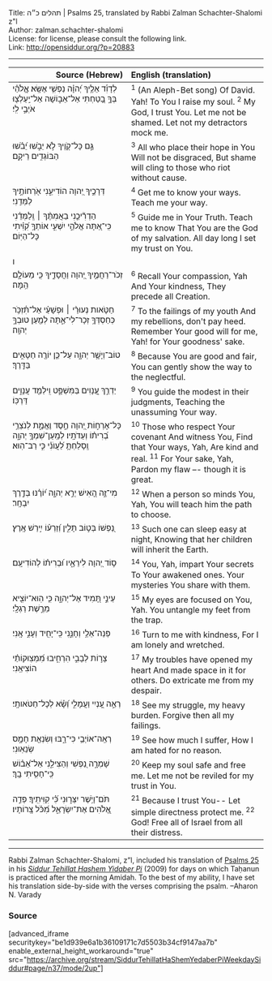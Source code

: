 <html>
<head></head>
<body>
Title: תהלים כ״ה | Psalms 25, translated by Rabbi Zalman Schachter-Shalomi z"l<br />
Author: zalman.schachter-shalomi<br />
License: for license, please consult the following link.<br />
Link: <a href="http://opensiddur.org/?p=20883">http://opensiddur.org/?p=20883</a>
<p />
<hr />


<table style="margin-left: auto;margin-right: auto;" class="draggable">
<thead><tr><th id="x" style="text-align: right;">Source (Hebrew)</th><th style="text-align: left;">English (translation)</th></tr></thead>
<tbody>
<tr><td style="vertical-align:top;" width="46%">
<div class="liturgy"><span lang="he">
לְדָוִ֡ד 
<span class="acrostic">אֵ</span>לֶ֥יךָ יְ֝הוָ֗ה נַפְשִׁ֥י אֶשָּֽׂא׃
אֱ&#x200d;ֽלֹהַ֗י <span class="acrostic">בְּ</span>ךָ֣ בָ֭טַחְתִּי 
אַל־אֵב֑וֹשָׁה 
אַל־יַֽעַלְצ֖וּ אֹיְבַ֣י לִֽי׃
</span></div></td>
 
<td style="vertical-align:top;" width="53%">
<div class="english">
<sup>1</sup> (An Aleph-Bet song) Of David. 
Yah! To You I raise my soul.
<sup>2</sup> My God, I trust You. 
Let me not be shamed. 
Let not my detractors mock me.
</div></td></tr>


<tr><td style="vertical-align:top;" width="46%">
<div class="liturgy"><span lang="he">
<span class="acrostic">גַּ֣</span>ם כָּל־קֹ֭וֶיךָ 
לֹ֣א יֵבֹ֑שׁוּ 
יֵ֝בֹ֗שׁוּ הַבּוֹגְדִ֥ים 
רֵיקָֽם׃
</span></div></td>
 
<td style="vertical-align:top;" width="53%">
<div class="english">
<sup>3</sup> All who place their hope in You 
Will not be disgraced, 
But shame will cling to those 
who riot without cause.
</div></td></tr>


<tr><td style="vertical-align:top;" width="46%">
<div class="liturgy"><span lang="he">
<span class="acrostic">דְּ</span>רָכֶ֣יךָ יְ֭הוָה הוֹדִיעֵ֑נִי 
אֹ֖רְחוֹתֶ֣יךָ לַמְּדֵֽנִי׃
</span></div></td>
 
<td style="vertical-align:top;" width="53%">
<div class="english">
<sup>4</sup> Get me to know your ways. 
Teach me your way.
</div></td></tr>


<tr><td style="vertical-align:top;" width="46%">
<div class="liturgy"><span lang="he">
<span class="acrostic">הַ</span>דְרִ֘יכֵ֤נִי בַאֲמִתֶּ֨ךָ ׀ 
<span class="acrostic">וְֽ</span>לַמְּדֵ֗נִי 
כִּֽי־אַ֭תָּה אֱלֹהֵ֣י יִשְׁעִ֑י 
אוֹתְךָ֥ קִ֝וִּ֗יתִי כָּל־הַיּֽוֹם׃
</span></div></td>
 
<td style="vertical-align:top;" width="53%">
<div class="english">
<sup>5</sup> Guide me in Your Truth. 
Teach me to know 
That You are the God of my salvation.
All day long I set my trust on You.
</div></td></tr>


<tr><td style="vertical-align:top;" width="46%">
<div class="liturgy"><span lang="he">
<span class="acrostic">ו</span> 
</span></div></td>
 
<td style="vertical-align:top;" width="53%">
<div class="english">

</div></td></tr>

<tr><td style="vertical-align:top;" width="46%">
<div class="liturgy"><span lang="he">
<span class="acrostic">זְ</span>כֹר־רַחֲמֶ֣יךָ יְ֭הוָה 
וַחֲסָדֶ֑יךָ 
כִּ֖י מֵעוֹלָ֣ם הֵֽמָּה׃
</span></div></td>
 
<td style="vertical-align:top;" width="53%">
<div class="english">
<sup>6</sup> Recall Your compassion, Yah 
And Your kindness, 
They precede all Creation.
</div></td></tr>


<tr><td style="vertical-align:top;" width="46%">
<div class="liturgy"><span lang="he">
<span class="acrostic">חַ</span>טֹּ֤אות נְעוּרַ֨י ׀ 
וּפְשָׁעַ֗י אַל־תִּ֫זְכֹּ֥ר 
כְּחַסְדְּךָ֥ זְכָר־לִי־אַ֑תָּה 
לְמַ֖עַן טוּבְךָ֣ יְהוָֽה׃
</span></div></td>
 
<td style="vertical-align:top;" width="53%">
<div class="english">
<sup>7</sup> To the failings of my youth 
And my rebellions, don't pay heed.
Remember Your good will for me, Yah! 
for Your goodness' sake.
</div></td></tr>


<tr><td style="vertical-align:top;" width="46%">
<div class="liturgy"><span lang="he">
<span class="acrostic">ט</span>וֹב־וְיָשָׁ֥ר יְהוָ֑ה 
עַל־כֵּ֤ן יוֹרֶ֖ה חַטָּאִ֣ים 
בַּדָּֽרֶךְ׃
</span></div></td>
 
<td style="vertical-align:top;" width="53%">
<div class="english">
<sup>8</sup> Because You are good and fair, 
You can gently show the way 
to the neglectful.
</div></td></tr>


<tr><td style="vertical-align:top;" width="46%">
<div class="liturgy"><span lang="he">
<span class="acrostic">יַ</span>דְרֵ֣ךְ עֲ֭נָוִים 
בַּמִּשְׁפָּ֑ט 
וִֽילַמֵּ֖ד עֲנָוִ֣ים דַּרְכּֽוֹ׃
</span></div></td>
 
<td style="vertical-align:top;" width="53%">
<div class="english">
<sup>9</sup> You guide the modest 
in their judgments, 
Teaching the unassuming Your way.
</div></td></tr>


<tr><td style="vertical-align:top;" width="46%">
<div class="liturgy"><span lang="he">
<span class="acrostic">כָּ</span>ל־אָרְח֣וֹת יְ֭הוָה 
חֶ֣סֶד וֶאֱמֶ֑ת 
לְנֹצְרֵ֥י בְ֝רִית֗וֹ 
וְעֵדֹתָֽיו׃
<span class="acrostic">לְ</span>מַֽעַן־שִׁמְךָ֥ יְהוָ֑ה 
וְֽסָלַחְתָּ֥ לַ֝עֲוֺנִ֗י כִּ֣י רַב־הֽוּא׃
</span></div></td>
 
<td style="vertical-align:top;" width="53%">
<div class="english">
<sup>10</sup> Those who respect Your covenant 
And witness You, 
Find that Your ways, Yah, 
Are kind and real.
<sup>11</sup> For Your sake, Yah, 
Pardon my flaw –- though it is great.
</div></td></tr>


<tr><td style="vertical-align:top;" width="46%">
<div class="liturgy"><span lang="he">
<span class="acrostic">מִ</span>י־זֶ֣ה הָ֭אִישׁ יְרֵ֣א יְהוָ֑ה 
י֝וֹרֶ֗נּוּ בְּדֶ֣רֶךְ יִבְחָֽר׃
</span></div></td>
 
<td style="vertical-align:top;" width="53%">
<div class="english">
<sup>12</sup> When a person so minds You, Yah, 
You will teach him the path to choose.
</div></td></tr>


<tr><td style="vertical-align:top;" width="46%">
<div class="liturgy"><span lang="he">
<span class="acrostic">נַ֭</span>פְשׁוֹ בְּט֣וֹב תָּלִ֑ין 
וְ֝זַרְע֗וֹ 
יִ֣ירַשׁ אָֽרֶץ׃
</span></div></td>
 
<td style="vertical-align:top;" width="53%">
<div class="english">
<sup>13</sup> Such one can sleep easy at night, 
Knowing that her children 
will inherit the Earth.
</div></td></tr>


<tr><td style="vertical-align:top;" width="46%">
<div class="liturgy"><span lang="he">
<span class="acrostic">ס֣</span>וֹד יְ֭הוָה 
לִירֵאָ֑יו 
וּ֝בְרִית֗וֹ לְהוֹדִיעָֽם׃
</span></div></td>
 
<td style="vertical-align:top;" width="53%">
<div class="english">
<sup>14</sup> You, Yah, impart Your secrets 
To Your awakened ones. 
Your mysteries You share with them.
</div></td></tr>


<tr><td style="vertical-align:top;" width="46%">
<div class="liturgy"><span lang="he">
<span class="acrostic">עֵ</span>ינַ֣י תָּ֭מִיד אֶל־יְהוָ֑ה 
כִּ֤י הֽוּא־יוֹצִ֖יא מֵרֶ֣שֶׁת רַגְלָֽי׃
</span></div></td>
 
<td style="vertical-align:top;" width="53%">
<div class="english">
<sup>15</sup> My eyes are focused on You, Yah. 
You untangle my feet from the trap.
</div></td></tr>


<tr><td style="vertical-align:top;" width="46%">
<div class="liturgy"><span lang="he">
<span class="acrostic">פְּ</span>נֵה־אֵלַ֥י וְחָנֵּ֑נִי 
כִּֽי־יָחִ֖יד וְעָנִ֣י אָֽנִי׃
</span></div></td>
 
<td style="vertical-align:top;" width="53%">
<div class="english">
<sup>16</sup> Turn to me with kindness, 
For I am lonely and wretched.
</div></td></tr>


<tr><td style="vertical-align:top;" width="46%">
<div class="liturgy"><span lang="he">
<span class="acrostic">צָ</span>ר֣וֹת לְבָבִ֣י 
הִרְחִ֑יבוּ 
מִ֝מְּצֽוּ<span class="acrostic">ק</span>וֹתַ֗י הוֹצִיאֵֽנִי׃
</span></div></td>
 
<td style="vertical-align:top;" width="53%">
<div class="english">
<sup>17</sup> My troubles have opened my heart
And made space in it for others. 
Do extricate me from my despair.
</div></td></tr>


<tr><td style="vertical-align:top;" width="46%">
<div class="liturgy"><span lang="he">
<span class="acrostic">רְ</span>אֵ֣ה עָ֭נְיִי 
וַעֲמָלִ֑י 
וְ֝שָׂ֗א לְכָל־חַטֹּאותָֽי׃
</span></div></td>
 
<td style="vertical-align:top;" width="53%">
<div class="english">
<sup>18</sup> See my struggle, 
my heavy burden. 
Forgive then all my failings.
</div></td></tr>


<tr><td style="vertical-align:top;" width="46%">
<div class="liturgy"><span lang="he">
רְאֵֽה־אוֹיְבַ֥י כִּי־רָ֑בּוּ 
וְשִׂנְאַ֖ת חָמָ֣ס שְׂנֵאֽוּנִי׃
</span></div></td>
 
<td style="vertical-align:top;" width="53%">
<div class="english">
<sup>19</sup> See how much I suffer, 
How I am hated for no reason.
</div></td></tr>


<tr><td style="vertical-align:top;" width="46%">
<div class="liturgy"><span lang="he">
<span class="acrostic">שָׁ</span>מְרָ֣ה נַ֭פְשִׁי וְהַצִּילֵ֑נִי 
אַל־אֵ֝ב֗וֹשׁ 
כִּֽי־חָסִ֥יתִי בָֽךְ׃
</span></div></td>
 
<td style="vertical-align:top;" width="53%">
<div class="english">
<sup>20</sup> Keep my soul safe and free me. 
Let me not be reviled 
for my trust in You.
</div></td></tr>


<tr><td style="vertical-align:top;" width="46%">
<div class="liturgy"><span lang="he">
<span class="acrostic">תֹּ</span>ם־וָיֹ֥שֶׁר יִצְּר֑וּנִי 
כִּ֝֗י קִוִּיתִֽיךָ׃
פְּדֵ֣ה אֱ֭לֹהִים אֶת־יִשְׂרָאֵ֑ל 
מִ֝כֹּ֗ל צָֽרוֹתָיו׃
</span></div></td>
 
<td style="vertical-align:top;" width="53%">
<div class="english">
<sup>21</sup> Because I trust You-- 
Let simple directness protect me.
<sup>22</sup> God! Free all of Israel 
from all their distress.
</div></td></tr>
</tbody></table>

<hr />

Rabbi Zalman Schachter-Shalomi, z”l, included his translation of <a href="https://en.wikipedia.org/wiki/Psalm_25">Psalms 25</a> in his <em><a href="https://opensiddur.org/siddurim/ha-ari/neo-hasidut/reb-zalmans-open-siddur-tehillat-hashem/">Siddur Tehillat Hashem Yidaber Pi</a></em> (2009) for days on which Taḥanun is practiced after the morning Amidah. To the best of my ability, I have set his translation side-by-side with the verses comprising the psalm. –Aharon N. Varady

<h3>Source</h3>

[advanced_iframe securitykey="be1d939e6a1b36109171c7d5503b34cf9147aa7b" enable_external_height_workaround="true" src="https://archive.org/stream/SiddurTehillatHaShemYedaberPiWeekdaySiddur#page/n37/mode/2up"]
</body>
</html>